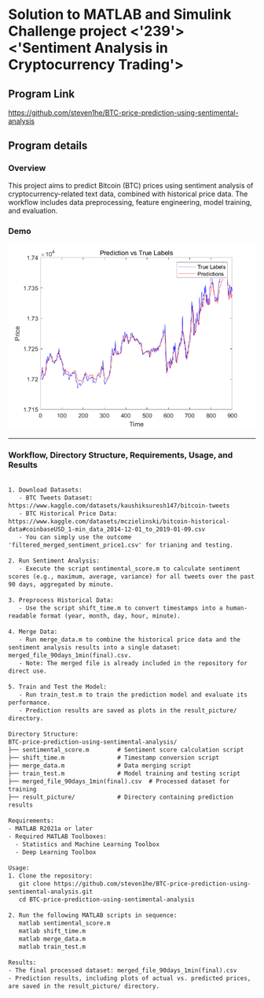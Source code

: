 # **Solution to MATLAB and Simulink Challenge project <'239'> <'Sentiment Analysis in Cryptocurrency Trading'>**

## **Program Link**  

https://github.com/steven1he/BTC-price-prediction-using-sentimental-analysis
## **Program details**  



### **Overview**
This project aims to predict Bitcoin (BTC) prices using sentiment analysis of cryptocurrency-related text data, combined with historical price data. The workflow includes data preprocessing, feature engineering, model training, and evaluation.

### **Demo**
<p align="center">
    <img alt="result picture" src="https://github.com/steven1he/BTC-price-prediction-using-sentimental-analysis/blob/main/result_picture/prediction_vs_true.png" />
</p>

---

### **Workflow, Directory Structure, Requirements, Usage, and Results**

```plaintext

1. Download Datasets:
   - BTC Tweets Dataset: https://www.kaggle.com/datasets/kaushiksuresh147/bitcoin-tweets
   - BTC Historical Price Data: https://www.kaggle.com/datasets/mczielinski/bitcoin-historical-data#coinbaseUSD_1-min_data_2014-12-01_to_2019-01-09.csv
   - You can simply use the outcome 'filtered_merged_sentiment_price1.csv' for trianing and testing.

2. Run Sentiment Analysis:
   - Execute the script sentimental_score.m to calculate sentiment scores (e.g., maximum, average, variance) for all tweets over the past 90 days, aggregated by minute.

3. Preprocess Historical Data:
   - Use the script shift_time.m to convert timestamps into a human-readable format (year, month, day, hour, minute).

4. Merge Data:
   - Run merge_data.m to combine the historical price data and the sentiment analysis results into a single dataset: merged_file_90days_1min(final).csv.
   - Note: The merged file is already included in the repository for direct use.

5. Train and Test the Model:
   - Run train_test.m to train the prediction model and evaluate its performance.
   - Prediction results are saved as plots in the result_picture/ directory.

Directory Structure:
BTC-price-prediction-using-sentimental-analysis/
├── sentimental_score.m        # Sentiment score calculation script
├── shift_time.m               # Timestamp conversion script
├── merge_data.m               # Data merging script
├── train_test.m               # Model training and testing script
├── merged_file_90days_1min(final).csv  # Processed dataset for training
├── result_picture/            # Directory containing prediction results

Requirements:
- MATLAB R2021a or later
- Required MATLAB Toolboxes:
  - Statistics and Machine Learning Toolbox
  - Deep Learning Toolbox

Usage:
1. Clone the repository:
   git clone https://github.com/steven1he/BTC-price-prediction-using-sentimental-analysis.git
   cd BTC-price-prediction-using-sentimental-analysis

2. Run the following MATLAB scripts in sequence:
   matlab sentimental_score.m
   matlab shift_time.m
   matlab merge_data.m
   matlab train_test.m

Results:
- The final processed dataset: merged_file_90days_1min(final).csv
- Prediction results, including plots of actual vs. predicted prices, are saved in the result_picture/ directory.
